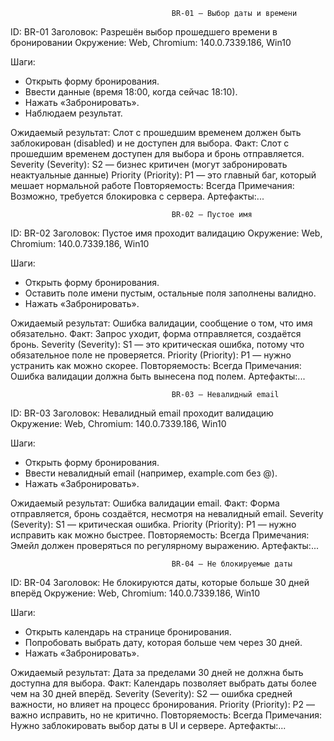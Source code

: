                                         BR-01 — Выбор даты и времени
ID: BR-01
Заголовок: Разрешён выбор прошедшего времени в бронировании
Окружение: Web, Chromium: 140.0.7339.186, Win10

Шаги:
- Открыть форму бронирования.
- Ввести данные (время 18:00, когда сейчас 18:10).
- Нажать «Забронировать».
- Наблюдаем результат.

Ожидаемый результат:
Слот с прошедшим временем должен быть заблокирован (disabled) и не доступен для выбора.
Факт:
Слот с прошедшим временем доступен для выбора и бронь отправляется.
Severity (Severity): S2 — бизнес критичен (могут забронировать неактуальные данные)
Priority (Priority): P1 — это главный баг, который мешает нормальной работе
Повторяемость: Всегда
Примечания:
Возможно, требуется блокировка с сервера.
Артефакты:...

                                        BR-02 — Пустое имя
ID: BR-02
Заголовок: Пустое имя проходит валидацию
Окружение: Web, Chromium: 140.0.7339.186, Win10

Шаги:
- Открыть форму бронирования.
- Оставить поле имени пустым, остальные поля заполнены валидно.
- Нажать «Забронировать».

Ожидаемый результат:
Ошибка валидации, сообщение о том, что имя обязательно.
Факт:
Запрос уходит, форма отправляется, создаётся бронь.
Severity (Severity): S1 — это критическая ошибка, потому что обязательное поле не проверяется.
Priority (Priority): P1 — нужно устранить как можно скорее.
Повторяемость: Всегда
Примечания:
Ошибка валидации должна быть вынесена под полем.
Артефакты:...

                                        BR-03 — Невалидный email
ID: BR-03
Заголовок: Невалидный email проходит валидацию
Окружение: Web, Chromium: 140.0.7339.186, Win10

Шаги:
- Открыть форму бронирования.
- Ввести невалидный email (например, example.com без @).
- Нажать «Забронировать».

Ожидаемый результат:
Ошибка валидации email.
Факт:
Форма отправляется, бронь создаётся, несмотря на невалидный email.
Severity (Severity): S1 — критическая ошибка.
Priority (Priority): P1 — нужно исправить как можно быстрее.
Повторяемость: Всегда
Примечания:
Эмейл должен проверяться по регулярному выражению.
Артефакты:...

                                        BR-04 — Не блокируемые даты
ID: BR-04
Заголовок: Не блокируются даты, которые больше 30 дней вперёд
Окружение: Web, Chromium: 140.0.7339.186, Win10

Шаги:
- Открыть календарь на странице бронирования.
- Попробовать выбрать дату, которая больше чем через 30 дней.
- Нажать «Забронировать».

Ожидаемый результат:
Дата за пределами 30 дней не должна быть доступна для выбора.
Факт:
Календарь позволяет выбрать даты более чем на 30 дней вперёд.
Severity (Severity): S2 — ошибка средней важности, но влияет на процесс бронирования.
Priority (Priority): P2 — важно исправить, но не критично.
Повторяемость: Всегда
Примечания:
Нужно заблокировать выбор даты в UI и сервере.
Артефакты:...